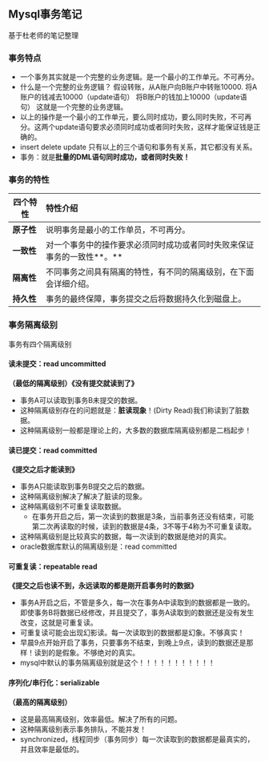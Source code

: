 ## Mysql事务笔记

基于杜老师的笔记整理

### 事务特点

- 一个事务其实就是一个完整的业务逻辑。是一个最小的工作单元。不可再分。
- 什么是一个完整的业务逻辑？ 假设转账，从A账户向B账户中转账10000. 将A账户的钱减去10000（update语句） 将B账户的钱加上10000（update语句） 这就是一个完整的业务逻辑。
- 以上的操作是一个最小的工作单元，要么同时成功，要么同时失败，不可再分。这两个update语句要求必须同时成功或者同时失败，这样才能保证钱是正确的。
- insert delete update 只有以上的三个语句和事务有关系，其它都没有关系。
- 事务：就是**批量的DML语句同时成功，或者同时失败！**

### 事务的特性

| 四个特性   | 特性介绍                                                     |
| ---------- | :----------------------------------------------------------- |
| **原子性** | 说明事务是最小的工作单员，不可再分。                         |
| **一致性** | 对一个事务中的操作要求必须同时成功或者同时失败来保证事务的一致性**。** |
| **隔离性** | 不同事务之间具有隔离的特性，有不同的隔离级别，在下面会详细介绍。 |
| **持久性** | 事务的最终保障，事务提交之后将数据持久化到磁盘上。           |

### 事务隔离级别

事务有四个隔离级别

#### **读未提交：read uncommitted**

**（最低的隔离级别）《没有提交就读到了》**

- 事务A可以读取到事务B未提交的数据。
- 这种隔离级别存在的问题就是：**脏读现象**！(Dirty Read)我们称读到了脏数据。
- 这种隔离级别一般都是理论上的，大多数的数据库隔离级别都是二档起步！

#### **读已提交：read committed**

**《提交之后才能读到》**

- 事务A只能读取到事务B提交之后的数据。
- 这种隔离级别解决了解决了脏读的现象。
- 这种隔离级别不可重复读取数据。
  - 在事务开启之后，第一次读到的数据是3条，当前事务还没有结束，可能第二次再读取的时候，读到的数据是4条，3不等于4称为不可重复读取。
- 这种隔离级别是比较真实的数据，每一次读到的数据是绝对的真实。
- oracle数据库默认的隔离级别是：read committed

#### **可重复读：repeatable read**

**《提交之后也读不到，永远读取的都是刚开启事务时的数据》**

- 事务A开启之后，不管是多久，每一次在事务A中读取到的数据都是一致的。即使事务B将数据已经修改，并且提交了，事务A读取到的数据还是没有发生改变，这就是可重复读。
- 可重复读可能会出现幻影读。每一次读取到的数据都是幻象。不够真实！
- 早晨9点开始开启了事务，只要事务不结束，到晚上9点，读到的数据还是那样！读到的是假象。不够绝对的真实。
- mysql中默认的事务隔离级别就是这个！！！！！！！！！！！

#### **序列化/串行化：serializable**

**（最高的隔离级别）**

- 这是最高隔离级别，效率最低。解决了所有的问题。
- 这种隔离级别表示事务排队，不能并发！
- synchronized，线程同步（事务同步）每一次读取到的数据都是最真实的，并且效率是最低的。